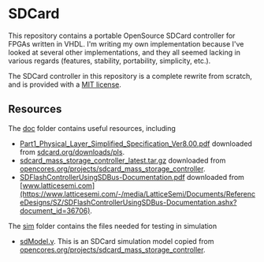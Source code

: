 # SDCard

This repository contains a portable OpenSource SDCard controller for FPGAs written in VHDL.
I'm writing my own implementation because I've looked at several other implementations, and
they all seemed lacking in various regards (features, stability, portability, simplicity, etc.).

The SDCard controller in this repository is a complete rewrite from scratch,
and is provided with a [MIT license](LICENSE).

## Resources
The [doc](doc) folder contains useful resources, including
* [Part1_Physical_Layer_Simplified_Specification_Ver8.00.pdf](doc/Part1_Physical_Layer_Simplified_Specification_Ver8.00.pdf)
  downloaded from [sdcard.org/downloads/pls](https://www.sdcard.org/downloads/pls).
* [sdcard_mass_storage_controller_latest.tar.gz](doc/sdcard_mass_storage_controller_latest.tar.gz)
  downloaded from [opencores.org/projects/sdcard_mass_storage_controller](https://opencores.org/projects/sdcard_mass_storage_controller).
* [SDFlashControllerUsingSDBus-Documentation.pdf](doc/SDFlashControllerUsingSDBus-Documentation.pdf)
  downloaded from [www.latticesemi.com](https://www.latticesemi.com/-/media/LatticeSemi/Documents/ReferenceDesigns/SZ/SDFlashControllerUsingSDBus-Documentation.ashx?document_id=36706).

The [sim](sim) folder contains the files needed for testing in simulation
* [sdModel.v](sim/sdModel.v). This is an SDCard simulation model copied from
  [opencores.org/projects/sdcard_mass_storage_controller](https://opencores.org/projects/sdcard_mass_storage_controller).
